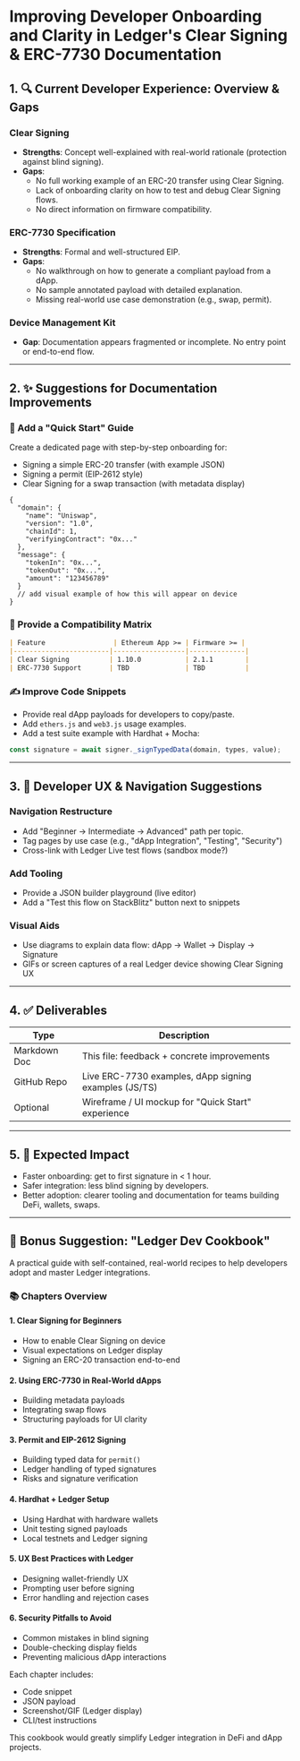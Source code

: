 # Improving Developer Onboarding and Clarity in Ledger's Clear Signing & ERC-7730 Documentation

## 1. 🔍 Current Developer Experience: Overview & Gaps

### Clear Signing

- **Strengths**: Concept well-explained with real-world rationale (protection against blind signing).
- **Gaps**:
  - No full working example of an ERC-20 transfer using Clear Signing.
  - Lack of onboarding clarity on how to test and debug Clear Signing flows.
  - No direct information on firmware compatibility.

### ERC-7730 Specification

- **Strengths**: Formal and well-structured EIP.
- **Gaps**:
  - No walkthrough on how to generate a compliant payload from a dApp.
  - No sample annotated payload with detailed explanation.
  - Missing real-world use case demonstration (e.g., swap, permit).

### Device Management Kit

- **Gap**: Documentation appears fragmented or incomplete. No entry point or end-to-end flow.

---

## 2. ✨ Suggestions for Documentation Improvements

### 📌 Add a "Quick Start" Guide

Create a dedicated page with step-by-step onboarding for:

- Signing a simple ERC-20 transfer (with example JSON)
- Signing a permit (EIP-2612 style)
- Clear Signing for a swap transaction (with metadata display)

```jsonc
{
  "domain": {
    "name": "Uniswap",
    "version": "1.0",
    "chainId": 1,
    "verifyingContract": "0x..."
  },
  "message": {
    "tokenIn": "0x...",
    "tokenOut": "0x...",
    "amount": "123456789"
  }
  // add visual example of how this will appear on device
}
```

### 📁 Provide a Compatibility Matrix

```md
| Feature                 | Ethereum App >= | Firmware >= |
|------------------------|------------------|--------------|
| Clear Signing          | 1.10.0           | 2.1.1        |
| ERC-7730 Support       | TBD              | TBD          |
```

### ✍️ Improve Code Snippets

- Provide real dApp payloads for developers to copy/paste.
- Add `ethers.js` and `web3.js` usage examples.
- Add a test suite example with Hardhat + Mocha:

```ts
const signature = await signer._signTypedData(domain, types, value);
```

---

## 3. 🧰 Developer UX & Navigation Suggestions

### Navigation Restructure

- Add "Beginner → Intermediate → Advanced" path per topic.
- Tag pages by use case (e.g., "dApp Integration", "Testing", "Security")
- Cross-link with Ledger Live test flows (sandbox mode?)

### Add Tooling

- Provide a JSON builder playground (live editor)
- Add a "Test this flow on StackBlitz" button next to snippets

### Visual Aids

- Use diagrams to explain data flow: dApp → Wallet → Display → Signature
- GIFs or screen captures of a real Ledger device showing Clear Signing UX

---

## 4. ✅ Deliverables

| Type         | Description                                           |
| ------------ | ----------------------------------------------------- |
| Markdown Doc | This file: feedback + concrete improvements           |
| GitHub Repo  | Live ERC-7730 examples, dApp signing examples (JS/TS) |
| Optional     | Wireframe / UI mockup for "Quick Start" experience    |

---

## 5. 🎯 Expected Impact

- Faster onboarding: get to first signature in < 1 hour.
- Safer integration: less blind signing by developers.
- Better adoption: clearer tooling and documentation for teams building DeFi, wallets, swaps.

---

## 🚀 Bonus Suggestion: "Ledger Dev Cookbook"

A practical guide with self-contained, real-world recipes to help developers adopt and master Ledger integrations.

### 📚 Chapters Overview

#### 1. Clear Signing for Beginners
- How to enable Clear Signing on device
- Visual expectations on Ledger display
- Signing an ERC-20 transaction end-to-end

#### 2. Using ERC-7730 in Real-World dApps
- Building metadata payloads
- Integrating swap flows
- Structuring payloads for UI clarity

#### 3. Permit and EIP-2612 Signing
- Building typed data for `permit()`
- Ledger handling of typed signatures
- Risks and signature verification

#### 4. Hardhat + Ledger Setup
- Using Hardhat with hardware wallets
- Unit testing signed payloads
- Local testnets and Ledger signing

#### 5. UX Best Practices with Ledger
- Designing wallet-friendly UX
- Prompting user before signing
- Error handling and rejection cases

#### 6. Security Pitfalls to Avoid
- Common mistakes in blind signing
- Double-checking display fields
- Preventing malicious dApp interactions

Each chapter includes:
- Code snippet
- JSON payload
- Screenshot/GIF (Ledger display)
- CLI/test instructions

This cookbook would greatly simplify Ledger integration in DeFi and dApp projects.

